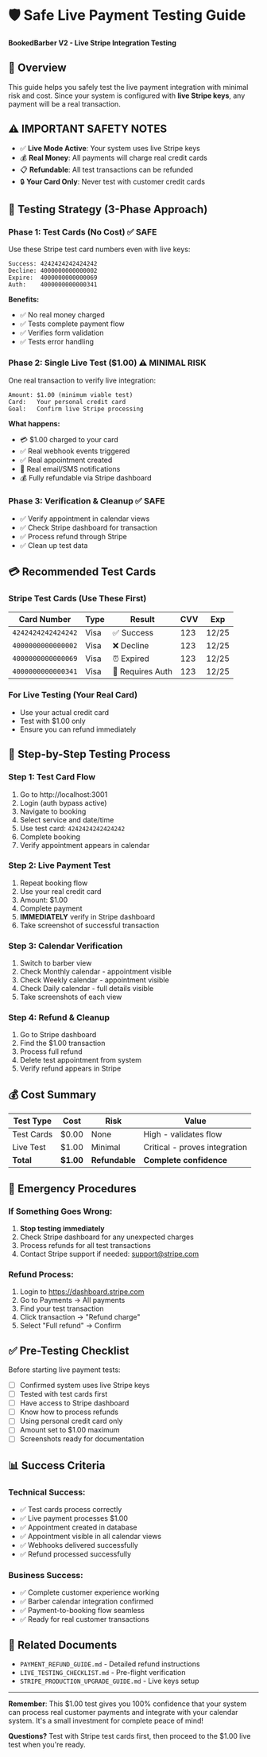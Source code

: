 # 🛡️ Safe Live Payment Testing Guide

**BookedBarber V2 - Live Stripe Integration Testing**

## 🎯 Overview

This guide helps you safely test the live payment integration with minimal risk and cost. Since your system is configured with **live Stripe keys**, any payment will be a real transaction.

## ⚠️ IMPORTANT SAFETY NOTES

- ✅ **Live Mode Active**: Your system uses live Stripe keys
- 💰 **Real Money**: All payments will charge real credit cards
- 📋 **Refundable**: All test transactions can be refunded
- 🔒 **Your Card Only**: Never test with customer credit cards

## 🧪 Testing Strategy (3-Phase Approach)

### Phase 1: Test Cards (No Cost) ✅ SAFE
Use these Stripe test card numbers even with live keys:

```
Success: 4242424242424242
Decline: 4000000000000002
Expire:  4000000000000069
Auth:    4000000000000341
```

**Benefits:**
- ✅ No real money charged
- ✅ Tests complete payment flow
- ✅ Verifies form validation
- ✅ Tests error handling

### Phase 2: Single Live Test ($1.00) ⚠️ MINIMAL RISK
One real transaction to verify live integration:

```
Amount: $1.00 (minimum viable test)
Card:   Your personal credit card
Goal:   Confirm live Stripe processing
```

**What happens:**
- 💳 $1.00 charged to your card
- ✅ Real webhook events triggered
- ✅ Real appointment created
- 📧 Real email/SMS notifications
- 💰 Fully refundable via Stripe dashboard

### Phase 3: Verification & Cleanup ✅ SAFE
- ✅ Verify appointment in calendar views
- ✅ Check Stripe dashboard for transaction
- ✅ Process refund through Stripe
- ✅ Clean up test data

## 💳 Recommended Test Cards

### Stripe Test Cards (Use These First)
| Card Number | Type | Result | CVV | Exp |
|-------------|------|---------|-----|-----|
| `4242424242424242` | Visa | ✅ Success | 123 | 12/25 |
| `4000000000000002` | Visa | ❌ Decline | 123 | 12/25 |
| `4000000000000069` | Visa | ⏰ Expired | 123 | 12/25 |
| `4000000000000341` | Visa | 🔐 Requires Auth | 123 | 12/25 |

### For Live Testing (Your Real Card)
- Use your actual credit card
- Test with $1.00 only
- Ensure you can refund immediately

## 🔄 Step-by-Step Testing Process

### Step 1: Test Card Flow
1. Go to http://localhost:3001
2. Login (auth bypass active)
3. Navigate to booking
4. Select service and date/time
5. Use test card: `4242424242424242`
6. Complete booking
7. Verify appointment appears in calendar

### Step 2: Live Payment Test
1. Repeat booking flow
2. Use your real credit card
3. Amount: $1.00
4. Complete payment
5. **IMMEDIATELY** verify in Stripe dashboard
6. Take screenshot of successful transaction

### Step 3: Calendar Verification
1. Switch to barber view
2. Check Monthly calendar - appointment visible
3. Check Weekly calendar - appointment visible  
4. Check Daily calendar - full details visible
5. Take screenshots of each view

### Step 4: Refund & Cleanup
1. Go to Stripe dashboard
2. Find the $1.00 transaction
3. Process full refund
4. Delete test appointment from system
5. Verify refund appears in Stripe

## 💰 Cost Summary

| Test Type | Cost | Risk | Value |
|-----------|------|------|-------|
| Test Cards | $0.00 | None | High - validates flow |
| Live Test | $1.00 | Minimal | Critical - proves integration |
| **Total** | **$1.00** | **Refundable** | **Complete confidence** |

## 🚨 Emergency Procedures

### If Something Goes Wrong:
1. **Stop testing immediately**
2. Check Stripe dashboard for any unexpected charges
3. Process refunds for all test transactions
4. Contact Stripe support if needed: support@stripe.com

### Refund Process:
1. Login to https://dashboard.stripe.com
2. Go to Payments → All payments
3. Find your test transaction
4. Click transaction → "Refund charge"
5. Select "Full refund" → Confirm

## ✅ Pre-Testing Checklist

Before starting live payment tests:

- [ ] Confirmed system uses live Stripe keys
- [ ] Tested with test cards first
- [ ] Have access to Stripe dashboard
- [ ] Know how to process refunds
- [ ] Using personal credit card only
- [ ] Amount set to $1.00 maximum
- [ ] Screenshots ready for documentation

## 📊 Success Criteria

### Technical Success:
- ✅ Test cards process correctly
- ✅ Live payment processes $1.00
- ✅ Appointment created in database
- ✅ Appointment visible in all calendar views
- ✅ Webhooks delivered successfully
- ✅ Refund processed successfully

### Business Success:
- ✅ Complete customer experience working
- ✅ Barber calendar integration confirmed
- ✅ Payment-to-booking flow seamless
- ✅ Ready for real customer transactions

## 🔗 Related Documents

- `PAYMENT_REFUND_GUIDE.md` - Detailed refund instructions
- `LIVE_TESTING_CHECKLIST.md` - Pre-flight verification
- `STRIPE_PRODUCTION_UPGRADE_GUIDE.md` - Live keys setup

---

**Remember**: This $1.00 test gives you 100% confidence that your system can process real customer payments and integrate with your calendar system. It's a small investment for complete peace of mind!

**Questions?** Test with Stripe test cards first, then proceed to the $1.00 live test when you're ready.